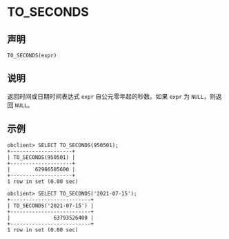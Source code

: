 TO_SECONDS
===============================



声明
-----------------------

```unknow
TO_SECONDS(expr)
```



说明
-----------------------

返回时间或日期时间表达式 `expr` 自公元零年起的秒数。如果 `expr` 为 `NULL`，则返回 `NULL`。

示例
-----------------------

```unknow
obclient> SELECT TO_SECONDS(950501);
+--------------------+
| TO_SECONDS(950501) |
+--------------------+
|        62966505600 |
+--------------------+
1 row in set (0.00 sec)

obclient> SELECT TO_SECONDS('2021-07-15');
+--------------------------+
| TO_SECONDS('2021-07-15') |
+--------------------------+
|              63793526400 |
+--------------------------+
1 row in set (0.00 sec)
```

